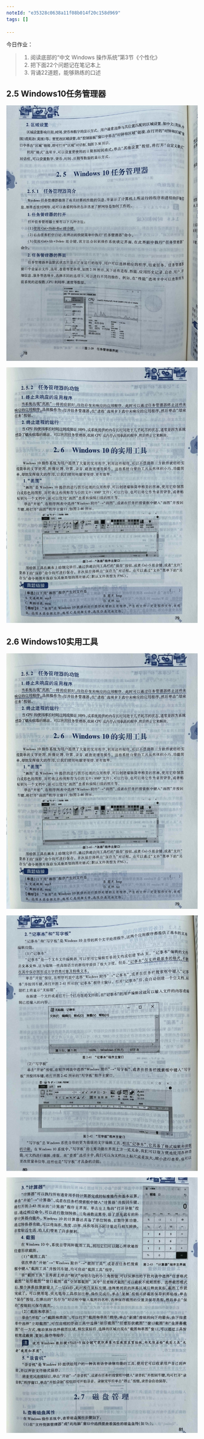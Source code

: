 ```yaml
---
noteId: "e35328c0638a11f08b014f20c158d969"
tags: []

---
```


今日作业：
> 1. 阅读底部的“中文 Windows 操作系统”第3节《个性化》
> 2. 把下面22个问题记在笔记本上
> 3. 背诵22道题，能够熟练的口述

## 2.5 Windows10任务管理器

![Windows10任务管理器](../../windows10/images/78.jpeg)

![Windows10任务管理器](../../windows10/images/79.jpg)

## 2.6 Windows10实用工具

![Windows10任务管理器](../../windows10/images/79.jpg)

![Windows10实用工具](../../windows10/images/80.jpg)

![Windows10实用工具](../../windows10/images/81.jpg)

